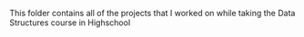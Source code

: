 This folder contains all of the projects that I worked on while taking the Data Structures course in Highschool
